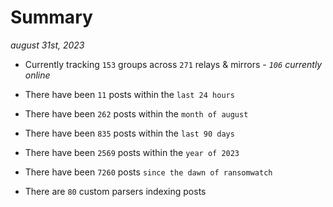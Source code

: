 
# Summary
_august 31st, 2023_

- Currently tracking `153` groups across `271` relays & mirrors - _`106` currently online_

- There have been `11` posts within the `last 24 hours`

- There have been `262` posts within the `month of august`

- There have been `835` posts within the `last 90 days`

- There have been `2569` posts within the `year of 2023`

- There have been `7260` posts `since the dawn of ransomwatch`

- There are `80` custom parsers indexing posts
